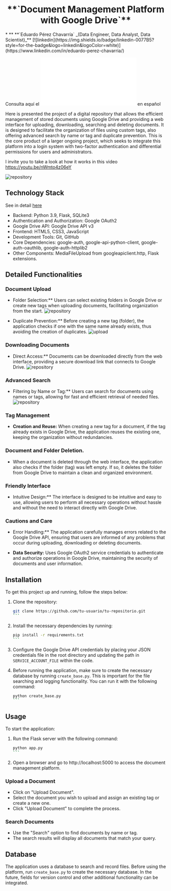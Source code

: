 <h1 align="center">**`Document Management Platform with Google Drive`**</h1>
* ** **`Eduardo Pérez Chavarría` _(Data Engineer, Data Analyst, Data Scientist)_** [![linkedin](https://img.shields.io/badge/linkedin-0077B5?style=for-the-badge&logo=linkedin&logoColor=white)](https://www.linkedin.com/in/eduardo-perez-chavarria/)

Consulta aquí el ![read.me](README_ESP.md) en español

Here is presented the project of a digital repository that allows the efficient management of stored documents using Google Drive and providing a web interface for uploading, downloading, searching and deleting documents. It is designed to facilitate the organization of files using custom tags, also offering advanced search by name or tag and duplicate prevention. This is the core product of a larger ongoing project, which seeks to integrate this platform into a login system with two-factor authentication and differential permissions for users and administrators. 

I invite you to take a look at how it works in this video https://youtu.be/nWmto4z06eY

![repository](images/repository.png)


## Technology Stack
See in detail [here](stack_tecnologico.md)
- Backend: Python 3.9, Flask, SQLite3
- Authentication and Authorization: Google OAuth2
- Google Drive API: Google Drive API v3
- Frontend: HTML5, CSS3, JavaScript
- Development Tools: Git, GitHub
- Core Dependencies: google-auth, google-api-python-client, google-auth-oauthlib, google-auth-httplib2
- Other Components: MediaFileUpload from googleapiclient.http, Flask extensions.


## Detailed Functionalities

### Document Upload

- Folder Selection:** Users can select existing folders in Google Drive or create new tags when uploading documents, facilitating organization from the start.
![repository](images/drive.png)

- Duplicate Prevention:** Before creating a new tag (folder), the application checks if one with the same name already exists, thus avoiding the creation of duplicates.
![upload](images/upload.png)
### Downloading Documents

- Direct Access:** Documents can be downloaded directly from the web interface, providing a secure download link that connects to Google Drive.
![repository](images/download.png)

### Advanced Search

- Filtering by Name or Tag:** Users can search for documents using names or tags, allowing for fast and efficient retrieval of needed files.
![repository](images/Searches.png)

### Tag Management

- **Creation and Reuse:** When creating a new tag for a document, if the tag already exists in Google Drive, the application reuses the existing one, keeping the organization without redundancies.

### Document and Folder Deletion.

- When a document is deleted through the web interface, the application also checks if the folder (tag) was left empty. If so, it deletes the folder from Google Drive to maintain a clean and organized environment.


### Friendly Interface

- Intuitive Design:** The interface is designed to be intuitive and easy to use, allowing users to perform all necessary operations without hassle and without the need to interact directly with Google Drive.

### Cautions and Care

- Error Handling:** The application carefully manages errors related to the Google Drive API, ensuring that users are informed of any problems that occur during uploading, downloading or deleting documents.

- **Data Security:** Uses Google OAuth2 service credentials to authenticate and authorize operations in Google Drive, maintaining the security of documents and user information.

## Installation

To get this project up and running, follow the steps below:

1. Clone the repository:

    ````bash
    git clone https://github.com/tu-usuario/tu-repositorio.git
    ```

2. Install the necessary dependencies by running:

    ````bash
    pip install -r requirements.txt
    ```

3. Configure the Google Drive API credentials by placing your JSON credentials file in the root directory and updating the path in `SERVICE_ACCOUNT_FILE` within the code.

4. Before running the application, make sure to create the necessary database by running `create_base.py`. This is important for the file searching and logging functionality. You can run it with the following command:

    ````bash
    python create_base.py
    ```

## Usage

To start the application:

1. Run the Flask server with the following command:

    ````bash
    python app.py
    ```

2. Open a browser and go to http://localhost:5000 to access the document management platform.

### Upload a Document

- Click on "Upload Document".
- Select the document you wish to upload and assign an existing tag or create a new one.
- Click "Upload Document" to complete the process.

### Search Documents

- Use the "Search" option to find documents by name or tag.
- The search results will display all documents that match your query.

## Database

The application uses a database to search and record files. Before using the platform, run `create_base.py` to create the necessary database. In the future, fields for version control and other additional functionality can be integrated.